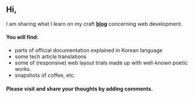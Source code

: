 ## Hi,
I am sharing what I learn on my craft **[blog](https://www.craft.do/s/XUSqE9unZVgfAx)** concerning web development. 
#### You will find:
 - parts of official documentation explained in Korean language
 - some tech article translations
 - some of (responsive) web layout trials made up with well-known poetic works.
 - snapshots of coffee, etc.
#### Please visit and share your thoughts by adding comments.
